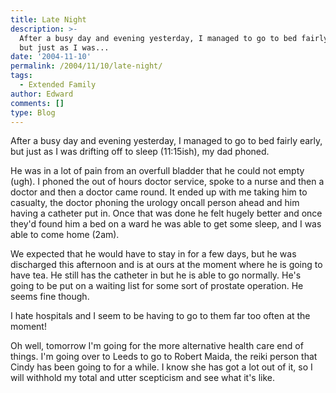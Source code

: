 ```yaml
---
title: Late Night
description: >-
  After a busy day and evening yesterday, I managed to go to bed fairly early,
  but just as I was...
date: '2004-11-10'
permalink: /2004/11/10/late-night/
tags:
  - Extended Family
author: Edward
comments: []
type: Blog
---
```


After a busy day and evening yesterday, I managed to go to bed fairly
early, but just as I was drifting off to sleep (11:15ish), my dad
phoned.

He was in a lot of pain from an overfull bladder that he could not empty
(ugh). I phoned the out of hours doctor service, spoke to a nurse and
then a doctor and then a doctor came round. It ended up with me taking
him to casualty, the doctor phoning the urology oncall person ahead and
him having a catheter put in. Once that was done he felt hugely better
and once they\'d found him a bed on a ward he was able to get some
sleep, and I was able to come home (2am).

We expected that he would have to stay in for a few days, but he was
discharged this afternoon and is at ours at the moment where he is going
to have tea. He still has the catheter in but he is able to go normally.
He\'s going to be put on a waiting list for some sort of prostate
operation. He seems fine though.

I hate hospitals and I seem to be having to go to them far too often at
the moment!

Oh well, tomorrow I\'m going for the more alternative health care end of
things. I\'m going over to Leeds to go to Robert Maida, the reiki person
that Cindy has been going to for a while. I know she has got a lot out
of it, so I will withhold my total and utter scepticism and see what
it\'s like.

